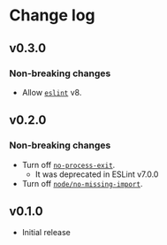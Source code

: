 # Change log

## v0.3.0

### Non-breaking changes

- Allow [`eslint`](https://www.npmjs.com/package/eslint) v8.

## v0.2.0

### Non-breaking changes

- Turn off [`no-process-exit`](https://eslint.org/docs/rules/no-process-exit).
  - It was deprecated in ESLint v7.0.0
- Turn off [`node/no-missing-import`](https://github.com/mysticatea/eslint-plugin-node/blob/master/docs/rules/no-missing-import.md).

## v0.1.0

- Initial release
